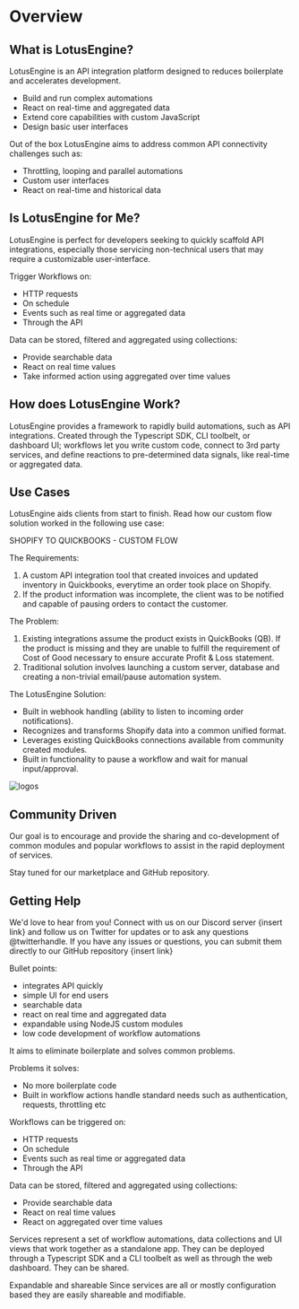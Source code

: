 
# Overview

## What is LotusEngine?

LotusEngine is an API integration platform designed to reduces boilerplate and accelerates development. 

- Build and run complex automations
- React on real-time and aggregated data
- Extend core capabilities with custom JavaScript
- Design basic user interfaces



Out of the box LotusEngine aims to address common API connectivity challenges such as:

- Throttling, looping and parallel automations
- Custom user interfaces
- React on real-time and historical data

## Is LotusEngine for Me?

LotusEngine is perfect for developers seeking to quickly scaffold API integrations, especially those servicing non-technical users that may require a customizable user-interface. 

Trigger Workflows on:
- HTTP requests
- On schedule
- Events such as real time or aggregated data
- Through the API

Data can be stored, filtered and aggregated using collections:
- Provide searchable data
- React on real time values
- Take informed action using aggregated over time values

## How does LotusEngine Work?

LotusEngine provides a framework to rapidly build automations, such as API integrations. Created through the Typescript SDK, CLI toolbelt, or dashboard UI; workflows let you write custom code, connect to 3rd party services, and define reactions to pre-determined data signals, like real-time or aggregated data.

## Use Cases

LotusEngine aids clients from start to finish. Read how our custom flow solution worked in the following use case:

SHOPIFY TO QUICKBOOKS - CUSTOM FLOW

The Requirements: 
1) A custom API integration tool that created invoices and updated inventory in Quickbooks, everytime an order took place on Shopify. 
2) If the product information was incomplete, the client was to be notified and capable of pausing orders to contact the customer. 

The Problem: 
1) Existing integrations assume the product exists in QuickBooks (QB). If the product is missing and they are unable to fulfill the requirement of Cost of Good necessary to ensure accurate Profit & Loss statement. 
2) Traditional solution involves launching a custom server, database and creating a non-trivial email/pause automation system.

The LotusEngine Solution:
- Built in webhook handling (ability to listen to incoming order notifications).
- Recognizes and transforms Shopify data into a common unified format.
- Leverages existing QuickBooks connections available from community created modules.
- Built in functionality to pause a workflow and wait for manual input/approval.

![logos](https://{insert}.png)

## Community Driven

Our goal is to encourage and provide the sharing and co-development of common modules and popular workflows to assist in the rapid deployment of services. 

Stay tuned for our marketplace and GitHub repository. 

## Getting Help

We'd love to hear from you! Connect with us on our Discord server {insert link} and follow us on Twitter for updates or to ask any questions @twitterhandle. If you have any issues or questions, you can submit them directly to our GitHub repository {insert link}




Bullet points:
- integrates API quickly
- simple UI for end users
- searchable data
- react on real time and aggregated data
- expandable using NodeJS custom modules
- low code development of workflow automations


It aims to eliminate boilerplate and solves common problems.

Problems it solves:
- No more boilerplate code
- Built in workflow actions handle standard needs such as authentication, requests, throttling etc


Workflows can be triggered on:
- HTTP requests
- On schedule
- Events such as real time or aggregated data
- Through the API

Data can be stored, filtered and aggregated using collections:
- Provide searchable data
- React on real time values
- React on aggregated over time values

Services represent a set of workflow automations, data collections and UI views that work together as a standalone app. They can be deployed through a Typescript SDK and a CLI toolbelt as well as through the web dashboard. They can be shared.

Expandable and shareable
Since services are all or mostly configuration based they are easily shareable and modifiable.

